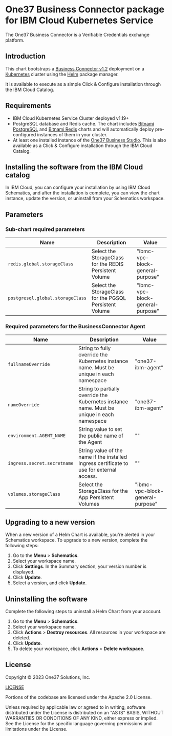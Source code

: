 # One37 Business Connector package for IBM Cloud Kubernetes Service

The One37 Business Connector is a Verifiable Credentials exchange platform.

## Introduction

This chart bootstraps a [Business Connector v1.2]() deployment on a [Kubernetes](https://kubernetes.io) cluster using the [Helm](https://helm.sh) package manager.

It is available to execute as a simple Click & Configure installation through the
IBM Cloud Catalog.

## Requirements

- IBM Cloud Kubernetes Service Cluster deployed  v1.19+
- PostgreSQL database and Redis cache. The chart includes [Bitnami PostgreSQL]()
  and [Bitnami Redis]() charts and will automatically deploy pre-configured instances
  of them in your cluster.
- At least one installed instance of the [One37 Business Studio](). This is also available
  as a Click & Configure installation through the IBM Cloud Catalog.

## Installing the software from the IBM Cloud catalog

In IBM Cloud, you can configure your installation by using IBM Cloud Schematics, and
after the installation is complete, you can view the chart instance, update the version,
or uninstall from your Schematics workspace.

## Parameters

### Sub-chart required parameters

| Name                             | Description                                             | Value                            |
|----------------------------------|---------------------------------------------------------|----------------------------------|
| `redis.global.storageClass`      | Select the StorageClass for the REDIS Persistent Volume | "ibmc-vpc-block-general-purpose" |
| `postgresql.global.storageClass` | Select the StorageClass for the PGSQL Persistent Volume | "ibmc-vpc-block-general-purpose" |

### Required parameters for the BusinessConnector Agent

| Name                        | Description                                                                                 | Value                            |
|-----------------------------|---------------------------------------------------------------------------------------------|----------------------------------|
| `fullnameOverride`          | String to fully override the Kubernetes instance name. Must be unique in each namespace     | "one37-ibm-agent"                |
| `nameOverride`              | String to partially override the Kubernetes instance name. Must be unique in each namespace | "one37-ibm-agent"                |
| `environment.AGENT_NAME`    | String value to set the public name of the Agent                                            | ""                               |
| `ingress.secret.secretname` | String value of the name if the installed Ingress certificate to use for external access.   | ""                               |
| `volumes.storageClass`      | Select the StorageClass for the App Persistent Volumes                                      | "ibmc-vpc-block-general-purpose" |

## Upgrading to a new version

When a new version of a Helm Chart is available, you're alerted in your Schematics workspace. To upgrade to a new version, complete the following steps:

1. Go to the **Menu** > **Schematics**.
2. Select your workspace name.
3. Click **Settings**. In the Summary section, your version number is displayed.
4. Click **Update**.
5. Select a version, and click **Update**.

## Uninstalling the software

Complete the following steps to uninstall a Helm Chart from your account.

1. Go to the **Menu** > **Schematics**.
2. Select your workspace name.
3. Click **Actions** > **Destroy resources**. All resources in your workspace are deleted.
4. Click **Update**.
5. To delete your workspace, click **Actions** > **Delete workspace**.

## License

Copyright &copy; 2023 One37 Solutions, Inc.

[LICENSE](https://raw.githubusercontent.com/FedoraMan137/helm-test/main/LICENSE.md)

Portions of the codebase are licensed under the Apache 2.0 License.

Unless required by applicable law or agreed to in writing, software
distributed under the License is distributed on an "AS IS" BASIS,
WITHOUT WARRANTIES OR CONDITIONS OF ANY KIND, either express or implied.
See the License for the specific language governing permissions and
limitations under the License.
